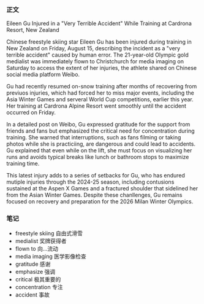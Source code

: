 ### 正文


Eileen Gu Injured in a "Very Terrible Accident" While Training at Cardrona Resort, New Zealand

Chinese freestyle skiing star Eileen Gu has been injured during training in New Zealand on Friday, August 15, describing the incident as a "very terrible accident" caused by human error. The 21-year-old Olympic gold medialist was immediately flown to Christchurch for media imaging on Saturday to access the extent of her injuries, the athlete shared on Chinese social media platform Weibo.

Gu had recently resumed on-snow training after months of recovering from previuos injuries, which had forced her to miss major events, including the Asia Winter Games and serveral World Cup competitions, earlier this year. Her training at Cardrona Alpine Resort went smoothly until the accident occurred on Friday.

In a detailed post on Weibo, Gu expressed gratitude for the support from friends and fans but emphasized the critical need for concentration during training. She warned that interruptions, such as fans filming or taking photos while she is practiciing, are dangerous and could lead to accidents. Gu explained that even while on the lift, she must focus on visualizing her runs and avoids typical breaks like lunch or bathroom stops to maximize training time.

This latest injury adds to a series of setbacks for Gu, who has endured mutiple injuries through the 2024-25 season, including contusions sustained at the Aspen X Games and a fractured shoulder that sidelined her from the Asian Winter Games. Despite  these chanllenges, Gu remains focused on recovery and preparation for the 2026 Milan Winter Olympics.



### 笔记

- freestyle skiing 自由式滑雪
- medialist 奖牌获得者
- flown to 向...流动
- media imaging 医学影像检查
- gratitude 感谢
- emphasize 强调
- critical 极其重要的
- concentration 专注
- accident 事故